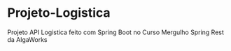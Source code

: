 # Projeto-Logistica

Projeto API Logistica feito com Spring Boot no Curso Mergulho Spring Rest da AlgaWorks

